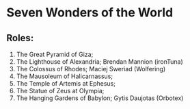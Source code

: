 # Seven Wonders of the World

## Roles:
1. The Great Pyramid of Giza;
2. The Lighthouse of Alexandria; Brendan Mannion (ironTuna)
3. The Colossus of Rhodes; Maciej Sweriad (Wolfering)
4. The Mausoleum of Halicarnassus;
5. The Temple of Artemis at Ephesus;
6. The Statue of Zeus at Olympia;
7. The Hanging Gardens of Babylon; Gytis Daujotas (Orbotex)